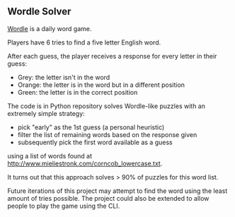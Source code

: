 ## Wordle Solver
[Wordle](https://www.powerlanguage.co.uk/wordle/) is a daily word game.

Players have 6 tries to find a five letter English word.

After each guess, the player receives a response for every letter in their guess:
* Grey: the letter isn't in the word
* Orange: the letter is in the word but in a different position
* Green: the letter is in the correct position

The code is in Python repository solves Wordle-like puzzles with an extremely simple strategy:
* pick "early" as the 1st guess (a personal heuristic)
* filter the list of remaining words based on the response given
* subsequently pick the first word available as a guess

using a list of words found at http://www.mieliestronk.com/corncob_lowercase.txt.

It turns out that this approach solves > 90% of puzzles for this word list.

Future iterations of this project may attempt to find the word using the least amount of tries possible.
The project could also be extended to allow people to play the game using the CLI.